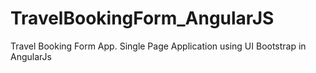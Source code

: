 # TravelBookingForm_AngularJS

Travel Booking Form App.
Single Page Application using UI Bootstrap in AngularJs 
